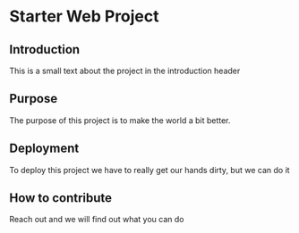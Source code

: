 # Starter Web Project

## Introduction

This is a small text about the project in the introduction header

## Purpose

The purpose of this project is to make the world a bit better.

## Deployment

To deploy this project we have to really get our hands dirty, but we can do it

## How to contribute

Reach out and we will find out what you can do